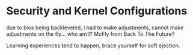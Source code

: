 # Security and Kernel Configurations

due to bios being backleveled, i had to make adjustments, cannot make adjustments on the fly... who am I? McFly from Back To The Future?

Learning experiences tend to happen, brace yourself for soft ejection. 
